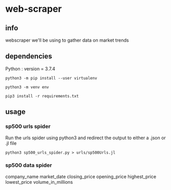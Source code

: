 # web-scraper

## info

webscraper we'll be using to gather data on market trends

## dependencies

Python : version = 3.7.4

`python3 -m pip install --user virtualenv`

`python3 -m venv env`

`pip3 install -r requirements.txt`

## usage

### sp500 urls spider

Run the urls spider using python3 and redirect the output to either a .json or .jl file

`python3 sp500_urls_spider.py > urls/sp500Urls.jl`

### sp500 data spider

company_name
market_date
closing_price
opening_price
highest_price
lowest_price
volume_in_millions
